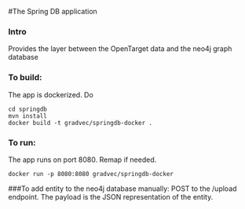 #The Spring DB application
### Intro
Provides the layer between the OpenTarget data and the neo4j graph database
### To build:
The app is dockerized. Do
```
cd springdb
mvn install
docker build -t gradvec/springdb-docker .
```
### To run:
The app runs on port 8080. Remap if needed.
```
docker run -p 8080:8080 gradvec/springdb-docker
```

###To add entity to the neo4j database manually:
POST to the /upload endpoint. The payload is the JSON representation of the entity.

